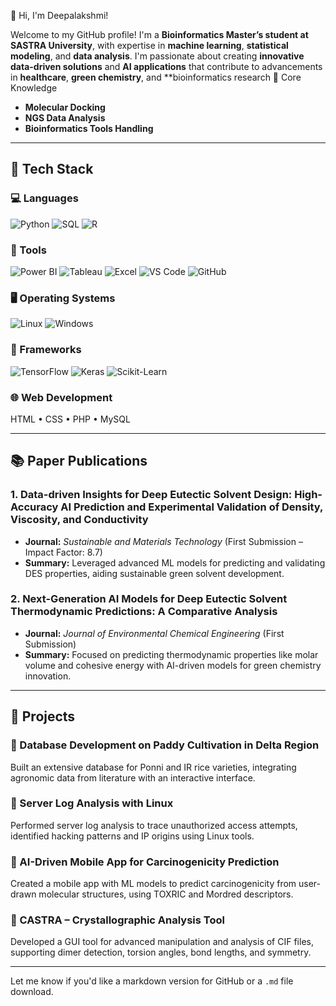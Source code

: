 👋 Hi, I'm Deepalakshmi!

Welcome to my GitHub profile! I'm a **Bioinformatics Master’s student at SASTRA University**, with expertise in **machine learning**, **statistical modeling**, and **data analysis**. I'm passionate about creating **innovative data-driven solutions** and **AI applications** that contribute to advancements in **healthcare**, **green chemistry**, and **bioinformatics research
🧠 Core Knowledge

* **Molecular Docking**
* **NGS Data Analysis**
* **Bioinformatics Tools Handling**

---

## 🚀 Tech Stack

### 💻 Languages

![Python](https://img.shields.io/badge/Python-blue?logo=python\&logoColor=white)
![SQL](https://img.shields.io/badge/SQL-blue?logo=postgresql\&logoColor=white)
![R](https://img.shields.io/badge/R-276DC3?logo=r\&logoColor=white)

### 🧰 Tools

![Power BI](https://img.shields.io/badge/PowerBI-F2C811?logo=powerbi\&logoColor=black)
![Tableau](https://img.shields.io/badge/Tableau-E97627?logo=tableau\&logoColor=white)
![Excel](https://img.shields.io/badge/Excel-217346?logo=microsoft-excel\&logoColor=white)
![VS Code](https://img.shields.io/badge/VSCode-007ACC?logo=visualstudiocode\&logoColor=white)
![GitHub](https://img.shields.io/badge/GitHub-181717?logo=github\&logoColor=white)

### 🖥️ Operating Systems

![Linux](https://img.shields.io/badge/Linux-FCC624?logo=linux\&logoColor=black)
![Windows](https://img.shields.io/badge/Windows-0078D6?logo=windows\&logoColor=white)

### 🧪 Frameworks

![TensorFlow](https://img.shields.io/badge/TensorFlow-FF6F00?logo=tensorflow\&logoColor=white)
![Keras](https://img.shields.io/badge/Keras-D00000?logo=keras\&logoColor=white)
![Scikit-Learn](https://img.shields.io/badge/Scikit--Learn-F7931E?logo=scikit-learn\&logoColor=white)

### 🌐 Web Development

HTML • CSS • PHP • MySQL

---

## 📚 Paper Publications

### 1. **Data-driven Insights for Deep Eutectic Solvent Design: High-Accuracy AI Prediction and Experimental Validation of Density, Viscosity, and Conductivity**

* **Journal:** *Sustainable and Materials Technology* (First Submission – Impact Factor: 8.7)
* **Summary:** Leveraged advanced ML models for predicting and validating DES properties, aiding sustainable green solvent development.

### 2. **Next-Generation AI Models for Deep Eutectic Solvent Thermodynamic Predictions: A Comparative Analysis**

* **Journal:** *Journal of Environmental Chemical Engineering* (First Submission)
* **Summary:** Focused on predicting thermodynamic properties like molar volume and cohesive energy with AI-driven models for green chemistry innovation.

---

## 🎯 Projects

### 🔬 Database Development on Paddy Cultivation in Delta Region

Built an extensive database for Ponni and IR rice varieties, integrating agronomic data from literature with an interactive interface.

### 🔐 Server Log Analysis with Linux

Performed server log analysis to trace unauthorized access attempts, identified hacking patterns and IP origins using Linux tools.

### 📱 AI-Driven Mobile App for Carcinogenicity Prediction

Created a mobile app with ML models to predict carcinogenicity from user-drawn molecular structures, using TOXRIC and Mordred descriptors.

### 💎 CASTRA – Crystallographic Analysis Tool

Developed a GUI tool for advanced manipulation and analysis of CIF files, supporting dimer detection, torsion angles, bond lengths, and symmetry.

---

Let me know if you'd like a markdown version for GitHub or a `.md` file download.


<!---
Deepalakshmi1508/Deepalakshmi1508 is a ✨ special ✨ repository because its `README.md` (this file) appears on your GitHub profile.
You can click the Preview link to take a look at your changes.
--->
